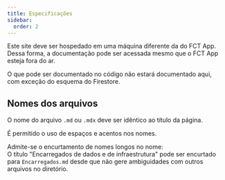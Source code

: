 ```yaml
---
title: Especificações
sidebar:
  order: 2
---
```


Este site deve ser hospedado em uma máquina diferente da do FCT App. Dessa forma, a documentação pode ser acessada mesmo que o FCT App esteja fora do ar.

O que pode ser documentado no código não estará documentado aqui, com exceção do esquema do Firestore.

## Nomes dos arquivos

O nome do arquivo `.md` ou `.mdx` deve ser idêntico ao título da página.

É permitido o uso de espaços e acentos nos nomes.

Admite-se o encurtamento de nomes longos no nome:  
O título "Encarregados de dados e de infraestrutura" pode ser encurtado para `Encarregados.md` desde que não gere ambiguidades com outros arquivos no diretório.

